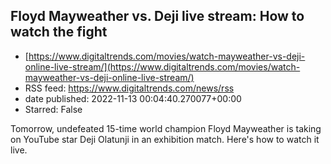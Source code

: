 ## Floyd Mayweather vs. Deji live stream: How to watch the fight
 - [https://www.digitaltrends.com/movies/watch-mayweather-vs-deji-online-live-stream/](https://www.digitaltrends.com/movies/watch-mayweather-vs-deji-online-live-stream/)
 - RSS feed: https://www.digitaltrends.com/news/rss
 - date published: 2022-11-13 00:04:40.270077+00:00
 - Starred: False

Tomorrow, undefeated 15-time world champion Floyd Mayweather is taking on YouTube star Deji Olatunji in an exhibition match. Here's how to watch it live.
